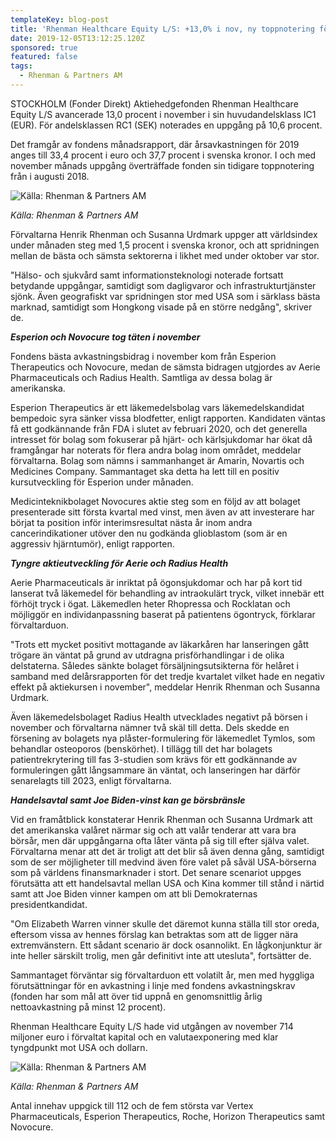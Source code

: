 ```yaml
---
templateKey: blog-post
title: 'Rhenman Healthcare Equity L/S: +13,0% i nov, ny toppnotering för fonden'
date: 2019-12-05T13:12:25.120Z
sponsored: true
featured: false
tags:
  - Rhenman & Partners AM
---
```

STOCKHOLM (Fonder Direkt) Aktiehedgefonden Rhenman Healthcare Equity L/S avancerade 13,0 procent i november i sin huvudandelsklass IC1 (EUR). För andelsklassen RC1 (SEK) noterades en uppgång på 10,6 procent.



Det framgår av fondens månadsrapport, där årsavkastningen för 2019 anges till 33,4 procent i euro och 37,7 procent i svenska kronor. I och med november månads uppgång överträffade fonden sin tidigare toppnotering från i augusti 2018.



![Källa: Rhenman & Partners AM](/img/rhenh.png "Källa: Rhenman & Partners AM")

_Källa: Rhenman & Partners AM_

Förvaltarna Henrik Rhenman och Susanna Urdmark uppger att världsindex under månaden steg med 1,5 procent i svenska kronor, och att spridningen mellan de bästa och sämsta sektorerna i likhet med under oktober var stor.



"Hälso- och sjukvård samt informationsteknologi noterade fortsatt betydande uppgångar, samtidigt som dagligvaror och infrastrukturtjänster sjönk. Även geografiskt var spridningen stor med USA som i särklass bästa marknad, samtidigt som Hongkong visade på en större nedgång", skriver de.



**_Esperion och Novocure tog täten i november_**



Fondens bästa avkastningsbidrag i november kom från Esperion Therapeutics och Novocure, medan de sämsta bidragen utgjordes av Aerie Pharmaceuticals och Radius Health. Samtliga av dessa bolag är amerikanska.



Esperion Therapeutics är ett läkemedelsbolag vars läkemedelskandidat bempedoic syra sänker vissa blodfetter, enligt rapporten. Kandidaten väntas få ett godkännande från FDA i slutet av februari 2020, och det generella intresset för bolag som fokuserar på hjärt- och kärlsjukdomar har ökat då framgångar har noterats för flera andra bolag inom området, meddelar förvaltarna. Bolag som nämns i sammanhanget är Amarin, Novartis och Medicines Company. Sammantaget ska detta ha lett till en positiv kursutveckling för Esperion under månaden.



Medicinteknikbolaget Novocures aktie steg som en följd av att bolaget presenterade sitt första kvartal med vinst, men även av att investerare har börjat ta position inför interimsresultat nästa år inom andra cancerindikationer utöver den nu godkända glioblastom (som är en aggressiv hjärntumör), enligt rapporten.



**_Tyngre aktieutveckling för Aerie och Radius Health_**



Aerie Pharmaceuticals är inriktat på ögonsjukdomar och har på kort tid lanserat två läkemedel för behandling av intraokulärt tryck, vilket innebär ett förhöjt tryck i ögat. Läkemedlen heter Rhopressa och Rocklatan och möjliggör en individanpassning baserat på patientens ögontryck, förklarar förvaltarduon.



"Trots ett mycket positivt mottagande av läkarkåren har lanseringen gått trögare än väntat på grund av utdragna prisförhandlingar i de olika delstaterna. Således sänkte bolaget försäljningsutsikterna för helåret i samband med delårsrapporten för det tredje kvartalet vilket hade en negativ effekt på aktiekursen i november", meddelar Henrik Rhenman och Susanna Urdmark.



Även läkemedelsbolaget Radius Health utvecklades negativt på börsen i november och förvaltarna nämner två skäl till detta. Dels skedde en försening av bolagets nya plåster-formulering för läkemedlet Tymlos, som behandlar osteoporos (benskörhet). I tillägg till det har bolagets patientrekrytering till fas 3-studien som krävs för ett godkännande av formuleringen gått långsammare än väntat, och lanseringen har därför senarelagts till 2023, enligt förvaltarna.



**_Handelsavtal samt Joe Biden-vinst kan ge börsbränsle_**



Vid en framåtblick konstaterar Henrik Rhenman och Susanna Urdmark att det amerikanska valåret närmar sig och att valår tenderar att vara bra börsår, men där uppgångarna ofta låter vänta på sig till efter själva valet. Förvaltarna menar att det är troligt att det blir så även denna gång, samtidigt som de ser möjligheter till medvind även före valet på såväl USA-börserna som på världens finansmarknader i stort. Det senare scenariot uppges förutsätta att ett handelsavtal mellan USA och Kina kommer till stånd i närtid samt att Joe Biden vinner kampen om att bli Demokraternas presidentkandidat.



"Om Elizabeth Warren vinner skulle det däremot kunna ställa till stor oreda, eftersom vissa av hennes förslag kan betraktas som att de ligger nära extremvänstern. Ett sådant scenario är dock osannolikt. En lågkonjunktur är inte heller särskilt trolig, men går definitivt inte att utesluta", fortsätter de.



Sammantaget förväntar sig förvaltarduon ett volatilt år, men med hyggliga förutsättningar för en avkastning i linje med fondens avkastningskrav (fonden har som mål att över tid uppnå en genomsnittlig årlig nettoavkastning på minst 12 procent).



Rhenman Healthcare Equity L/S hade vid utgången av november 714 miljoner euro i förvaltat kapital och en valutaexponering med klar tyngdpunkt mot USA och dollarn.



![Källa: Rhenman & Partners AM](/img/rhen2.png "Källa: Rhenman & Partners AM")

_Källa: Rhenman & Partners AM_



Antal innehav uppgick till 112 och de fem största var Vertex Pharmaceuticals, Esperion Therapeutics, Roche, Horizon Therapeutics samt Novocure.
